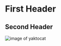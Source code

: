 # First Header
## Second Header

![image of yaktocat](https://github.com/JeremyKilbride/communicate-using-markdown/assets/143632822/1895d6bb-56e6-4ced-b195-bf794f4f949a)

